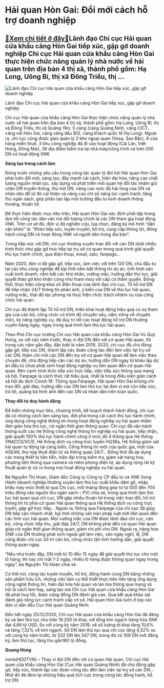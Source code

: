 Hải quan Hòn Gai: Đổi mới cách hỗ trợ doanh nghiệp
==================================================

[:gift:Xem chi tiết ở đây:gift:](https://hddtvn.com/hai-quan-hon-gai-doi-moi-cach-ho-tro-doanh-nghiep/)Lãnh đạo Chi cục Hải quan cửa khẩu cảng Hòn Gai tiếp xúc, gặp gỡ doanh nghiệp Chi cục Hải quan cửa khẩu cảng Hòn Gai thực hiện chức năng quản lý nhà nước về hải quan trên địa bàn 4 thị xã, thành phố gồm: Hạ Long, Uông Bí, thị xã Đông Triều, thị …
------------------------------------------------------------------------------------------------------------------------------------------------------------------------------------------------------------------------------------------------------





![Lãnh đạo Chi cục Hải quan cửa khẩu cảng Hòn Gai tiếp xúc, gặp gỡ doanh nghiệp](https://hddtvn.com/wp-content/uploads/2021/01/1027_7-_-3937_HG_Thu_hut_DN.png "Lãnh đạo Chi cục Hải quan cửa khẩu cảng Hòn Gai tiếp xúc, gặp gỡ doanh nghiệp")


Lãnh đạo Chi cục Hải quan cửa khẩu cảng Hòn Gai tiếp xúc, gặp gỡ doanh nghiệp






Chi cục Hải quan cửa khẩu cảng Hòn Gai thực hiện chức năng quản lý nhà nước về hải quan trên địa bàn 4 thị xã, thành phố gồm: Hạ Long, Uông Bí, thị xã Đông Triều, thị xã Quảng Yên; 5 cảng (cảng Quảng Ninh, cảng CICT, cảng nổi Hòn Gai, cảng xăng dầu B12, cảng khách quốc tế Hạ Long). Ngoài ra, chi cục cũng được giao quản lý 2 kho ngoại quan (Vosa, Sao Bắc), 6 cửa hàng miễn thuế, 3 khu công nghiệp đã đi vào hoạt động (Cái Lân, Việt Hưng, Đông Mai), 36 địa điểm kiểm tra tại nhà máy/công trình và trên 500 DN có hoạt động XNK.



**Sáng tạo trong cách làm**


Đứng trước những yêu cầu trong công tác quản lý đòi hỏi Hải quan Hòn Gai phải luôn đổi mới, sáng tạo, đẩy mạnh cải cách, hiện đại hóa, nâng cao chất lượng nguồn nhân lực, xây dựng và phát triển mối quan hệ đối tác nhằm giữ chân DN truyền thống, thu hút DN, nâng cao mức độ hài lòng của DN và nhân dân để từ đó cải thiện và nâng cao chỉ số năng lực cạnh tranh, tăng thu ngân sách, góp phần tạo lập môi trường đầu tư kinh doanh thông thoáng, thuận lợi.


Để thực hiện được mục tiêu trên, Hải quan Hòn Gai xác định phải tập trung làm tốt công tác dân vận mà đối tượng chính là các DN tham gia hoạt động XNK. Trên cơ sở đó, đơn vị đã nghiên cứu, lựa chọn, đăng ký mô hình “dân vận khéo” là: “Khéo tiếp xúc, tuyên truyền, hỗ trợ, cung cấp thông tin, đồng hành cùng DN có hoạt động XNK và người dân trong địa bàn”.


Trong tiếp xúc với DN, chi cục thường xuyên trao đổi với các DN dưới nhiều hình thức như gặp gỡ trực tiếp tại trụ sở cơ quan trong quá trình giải quyết thủ tục hành chính, qua điện thoại, email, zalo, fanpage…


Năm 2020, đơn vị đã gặp gỡ, tiếp xúc, làm việc với trên 120 DN, chủ đầu tư tại các khu công nghiệp để kịp thời nắm bắt thông tin dự án, tình hình sản xuất kinh doanh, nắm bắt các khó khăn, vướng mắc, hướng dẫn thủ tục, giải quyết tháo gỡ khó khăn cũng như tham mưu với cấp có thẩm quyền. Đồng thời, thực hiện công khai số điện thoại của lãnh đạo chi cục, Tổ hỗ trợ DN để tiếp nhận 24/7 thông tin phản ánh, ý kiến của DN về thủ tục hải quan, vướng mắc, thái độ tác phong và thực hiện chức trách nhiệm vụ của công chức hải quan.


Chi cục đã thành lập Tổ hỗ trợ DN, triển khai hoạt động hiệu quả có sự tham gia của cán bộ, công chức có trình độ chuyên sâu, nắm vững về chuyên môn, kỹ năng nghiệp vụ, đã duy trì tốt các hoạt động hỗ trợ DN thường xuyên hàng ngày, ngay trong quá trình làm thủ tục hải quan.


Theo Phó Chi cục trưởng Chi cục Hải quan cửa khẩu cảng Hòn Gai Vũ Quý Hưng, so với các năm trước, thay vì đợi DN đến với cơ quan Hải quan, thì trong các năm gần đây, đặc biệt là năm 2019, 2020, chi cục đã chủ động gặp gỡ, tiếp xúc DN, thành lập các đoàn công tác đến làm việc tại trụ sở các DN, thậm chí mời các DN đến trụ sở cơ quan Hải quan để làm việc theo chuyên đề; chủ động tiếp cận các dự án, hướng dẫn DN ngay từ khâu lập dự án đầu tư chưa phát sinh hoạt động nghiệp vụ liên quan đến cơ quan Hải quan. Bên cạnh hình thức tiếp xúc trực tiếp, việc tiếp xúc thông qua mạng xã hội, Fanpage là cách thức rất hiệu quả, nhất là trong điều kiện giãn cách xã hội do dịch Covid-19. Thông qua Fanpage, Hải quan Hòn Gai không chỉ trao đổi, giải đáp, hướng dẫn các DN làm thủ tục tại đơn vị mà còn tiếp xúc, trả lời, quảng bá hình ảnh đến các DN và nhân dân trên toàn quốc.


**Thay đổi tư duy hành động**


Để biến những mục tiêu, chương trình, kế hoạch thành hành động, chi cục đã có những cách làm sáng tạo, đột phá trong cải cách thủ tục hành chính, ứng dụng công nghệ thông tin trong hoạt động nghiệp vụ hải quan nhằm đơn giản hóa thủ tục, rút ngắn thời gian thông quan. Chi cục đã vận hành thông suốt các hệ thống công nghệ thông tin nghiệp vụ hải quan, tiếp nhận, giải quyết 100% thủ tục hành chính công ở mức độ 4 thông qua Hệ thống VNACCS/VCIS, Hệ thống dịch vụ công trực tuyến HQ36a, Hệ thống giám sát hải quan tự động tại cảng biển, Cổng thông tin một cửa quốc gia, một cửa ASEAN, thu nộp thuế điện tử và thông quan 24/7… Đồng thời đã áp dụng các trang thiết bị tiên tiến, hiện đại trong kiểm tra, giám sát hàng hóa, phương tiện thông qua camera và niêm phong điện tử, áp dụng rộng rãi kỹ thuật quản lý rủi ro trong mọi hoạt động nghiệp vụ hải quan.


Bà Nguyễn Thị Hoàn, Giám đốc Công ty Công ty CP đầu tư và XNK Song Hành (doanh nghiệp thường xuyên làm thủ tục xuất khẩu dăm gỗ, nhập khẩu máy móc thiết bị qua Chi cục, mỗi tháng đóng góp từ từ 500 đến 700 triêu đồng vào nguồn thu ngân sách – PV) chia sẻ, trong quá trình làm thủ tục hải quan qua chi cục, DN gặp nhiều thuận lợi trong việc trao đổi, hỗ trợ thông tin từ phía cơ quan Hải quan thông qua Hệ thống dịch vụ công trực tuyến, gặp gỡ trực tiếp… Ngoài ra, thông qua Fanpage của chi cục đã giúp DN tiếp cận nhanh nhất, kịp thời những văn bản pháp luật mới liên quan đến các lĩnh vực hải quan. Mọi vướng mắc của DN được lãnh đạo chi cục, cán bộ, công chức tiếp thu, giải đáp 24/7, DN không phải đến cơ quan Hải quan giúp rút ngắn thời gian thông quan, giảm chi phí cho DN. Ngoài ra, hàng hóa XNK của DN thường phát sinh ngoài giờ làm việc, vào ngày nghỉ, lễ, DN cũng được chi cục bố trí cán bộ, công chức tận tình hướng dẫn, giải quyết thông quan ngay.


“Nếu như trước đây, DN mất từ 10 đến 15 ngày để giải quyết thủ tục cho một lô hàng, thì nay chỉ mất 1-2 ngày, nhiều lô hàng được thông quan ngay trong ngày”, bà Nguyễn Thị Hoàn chia sẻ.


Có thể nói, công tác tuyên truyền, hỗ trợ, đồng hành cùng DN bằng những sản phẩm hữu ích, những việc làm cụ thể thiết thực trên nền tảng ứng dụng công nghệ thông tin, hiện đại hóa hải quan và lan tỏa thông qua mạng xã hội là cách làm hay, sáng tạo mà Chi cục Hải quan cửa khẩu cảng Hòn Gai đã phát huy tốt, được cộng đồng DN đánh giá cao. Qua kết quả khảo sát đánh giá năng lực cạnh tranh cấp cơ sở, Hải quan Hòn Gai luôn ở top các đơn vị dẫn đầu Cục Hải quan Quảng Ninh.





Đến hết ngày 25/12/2020, Chi cục Hải quan cửa khẩu cảng Hòn Gai đã đăng ký và làm thủ tục cho trên 19.200 tờ khai, với tổng kim ngạch hàng hóa XNK đạt 4,66 tỷ USD. So với cùng kỳ năm 2019, về số lượng tờ khai tăng 15,6% và tăng 7,32% về kim ngạch. 
Số DN làm thủ tục qua chi cục tăng 4,52% so với cùng kỳ năm trước, từ 332 DN lên 347 DN, trong đó có 109 DN mới đăng ký, làm thủ tục, tăng thu gần180 tỷ đồng.







**Quang Hùng**



more(HDDTVN) – Thay vì đợi DN đến với cơ quan Hải quan, Chi cục Hải quan cửa khẩu cảng Hòn Gai (Cục Hải quan Quảng Ninh) đã chủ động gặp gỡ, tiếp xúc, thành lập các đoàn công tác đến làm việc tại trụ sở các DN… Nhờ đó đã đem lại những hiệu quả tích cực trong công tác đồng hành, hỗ trợ DN.

